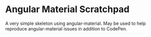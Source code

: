 # Angular Material Scratchpad
A very simple skeleton using angular-material.  May be used to help reproduce angular-material issues in addition to CodePen.